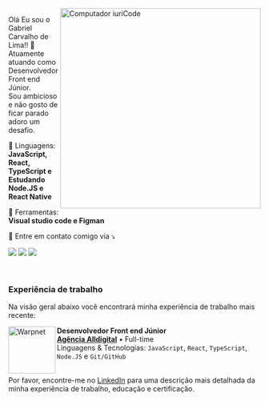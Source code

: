 <img src="https://raw.githubusercontent.com/MicaelliMedeiros/micaellimedeiros/master/image/computer-illustration.png" min-width="400px" max-width="400px" width="400px" align="right" alt="Computador iuriCode">

<p align="left"> 
  Olá Eu sou o Gabriel Carvalho de Lima!! 👋 <br>
  Atuamente atuando como Desenvolvedor Front end Júnior. <br>
  Sou ambicioso e não gosto de ficar parado adoro um desafio.
</p>

<p align="left">
  🦄 Linguagens: <strong>JavaScript, React, TypeScript e Estudando Node.JS e React Native</strong>
</p>

<p align="left">
  💼 Ferramentas: <strong>Visual studio code e Figman</strong>
</p>

<p align="left">
  💌 Entre em contato comigo via ⤵️
</p>

<p align="left">
  <a href="https://gabriellimaa8500@gmail.com" target="_blank" alt="Gmail">
  <img src="https://img.shields.io/badge/-Gmail-FF0000?style=flat-square&labelColor=FF0000&logo=gmail&logoColor=white&gabriellimaa8500@gmail.com" /></a>

  <a href="https://www.linkedin.com/in/gabriel-lima27" target="_blank" alt="Linkedin">
  <img src="https://img.shields.io/badge/-Linkedin-0e76a8?style=flat-square&logo=Linkedin&logoColor=white&link=https://www.linkedin.com/in/gabriel-lima27/" /></a>

  <a href="https://wa.me/5511930246250" target="_blank" alt="WhatsApp">
    <img src="https://img.shields.io/badge/-WhatsApp-25d366?style=flat-square&labelColor=25d366&logo=whatsapp&logoColor=white&link=https://wa.me/5511930246250"/>
  </a>  
</p>

<br> 

### Experiência de trabalho
Na visão geral abaixo você encontrará minha experiência de trabalho mais recente:

[<img align="left" height="94px" width="94px" alt="Warpnet" src="https://instagram.fcgh9-1.fna.fbcdn.net/v/t51.2885-19/262874022_422483379509995_5186422711177384998_n.jpg?stp=dst-jpg_s150x150&_nc_ht=instagram.fcgh9-1.fna.fbcdn.net&_nc_cat=107&_nc_ohc=hEPe9psDn0sAX_Ehmv1&tn=4BNsdFgnm4CtJP8F&edm=ACWDqb8BAAAA&ccb=7-5&oh=00_AfBxiTRZdqTlhklme5xQQYz1nQrCgCArIAx-vy0Dg2XBlA&oe=63D88A56&_nc_sid=1527a3"/>]([https://www.spacex.com/](https://www.agenciaalldigital.com))

**Desenvolvedor Front end Júnior** \
[**Agência Alldigital**](https://www.agenciaalldigital.com) • Full-time \
Linguagens & Tecnologias: `JavaScript`, `React`, `TypeScript`, `Node.JS` e `Git/GitHub`\
<br/>

Por favor, encontre-me no [LinkedIn](https://www.linkedin.com/in/gabriel-lima27/) para uma descrição mais detalhada da minha experiência de trabalho, educação e certificação.
